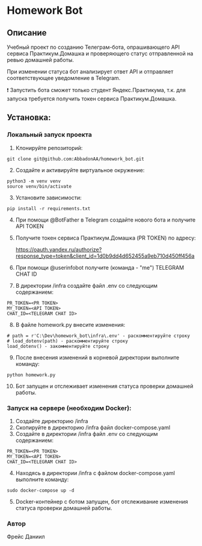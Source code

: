 # Homework Bot

## Описание

Учебный проект по созданию Телеграм-бота, опрашивающего API сервиса Практикум.Домашка и проверяющего статус отправленной на ревью домашней работы.

При изменении статуса бот анализирует ответ API и отправляет соответствующее уведомление в Telegram.

:exclamation: Запустить бота сможет только студент Яндекс.Практикума, т.к. для запуска требуется получить токен сервиса Практикум.Домашка.

## Установка:

### Локальный запуск проекта

1. Клонируйте репозиторий:
```
git clone git@github.com:AbbadonAA/homework_bot.git
```
2. Создайте и активируйте виртуальное окружение:
```
python3 -m venv venv
source venv/bin/activate
```
3. Установите зависимости:
```
pip install -r requirements.txt
```
4. При помощи @BotFather в Telegram создайте нового бота и получите API TOKEN
5. Получите токен сервиса Практикум.Домашка (PR TOKEN) по адресу:
   
   https://oauth.yandex.ru/authorize?response_type=token&client_id=1d0b9dd4d652455a9eb710d450ff456a
6. При помощи @userinfobot получите (команда - "me") TELEGRAM CHAT ID
7. В директории /infra создайте файл .env со следующим содержанием:
```
PR_TOKEN=<PR TOKEN>
MY_TOKEN=<API TOKEN>
CHAT_ID=<TELEGRAM CHAT ID>
```
8. В файле homework.py внесите изменения:
```
# path = r'C:\Dev\homework_bot\infra\.env' - раскомментируйте строку
# load_dotenv(path) - раскомментируйте строку
load_dotenv() - закомментируйте строку
```

9. После внесения изменений в корневой директории выполните команду:

```
python homework.py
```
10. Бот запущен и отслеживает изменения статуса проверки домашней работы.

### Запуск на сервере (необходим Docker):

1. Создайте директорию /infra
2. Скопируйте в директорию /infra файл docker-compose.yaml
3. Создайте в директории /infra файл .env со следующим содержанием:
```
PR_TOKEN=<PR TOKEN>
MY_TOKEN=<API TOKEN>
CHAT_ID=<TELEGRAM CHAT ID>
```
4. Находясь в директории /infra с файлом docker-compose.yaml выполните команду:
```
sudo docker-compose up -d
```
5. Docker-контейнер с ботом запущен, бот отслеживание изменения статуса проверки домашней работы.


### Автор

Фрейс Даниил

